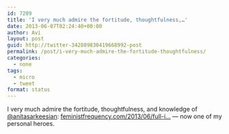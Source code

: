 ```yaml
---
id: 7209
title: 'I very much admire the fortitude, thoughtfulness,…'
date: 2013-06-07T02:24:40+00:00
author: Avi
layout: post
guid: http://twitter-342889830419668992-post
permalink: /post/i-very-much-admire-the-fortitude-thoughtfulness/
categories:
  - none
tags:
  - micro
  - tweet
format: status
---
```

I very much admire the fortitude, thoughtfulness, and knowledge of [@anitasarkeesian](http://twitter.com/anitasarkeesian): [feministfrequency.com/2013/06/full-i…](http://www.feministfrequency.com/2013/06/full-ign-interview-with-anita-sarkeesian/) — now one of my personal heroes.